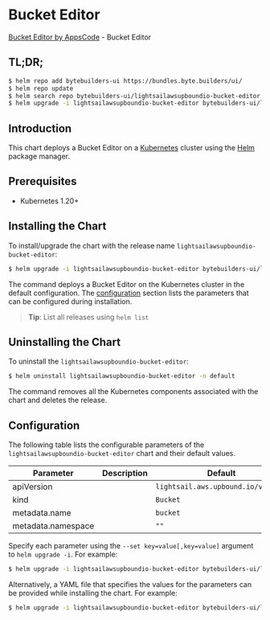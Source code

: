 # Bucket Editor

[Bucket Editor by AppsCode](https://byte.builders) - Bucket Editor

## TL;DR;

```bash
$ helm repo add bytebuilders-ui https://bundles.byte.builders/ui/
$ helm repo update
$ helm search repo bytebuilders-ui/lightsailawsupboundio-bucket-editor --version=v0.4.18
$ helm upgrade -i lightsailawsupboundio-bucket-editor bytebuilders-ui/lightsailawsupboundio-bucket-editor -n default --create-namespace --version=v0.4.18
```

## Introduction

This chart deploys a Bucket Editor on a [Kubernetes](http://kubernetes.io) cluster using the [Helm](https://helm.sh) package manager.

## Prerequisites

- Kubernetes 1.20+

## Installing the Chart

To install/upgrade the chart with the release name `lightsailawsupboundio-bucket-editor`:

```bash
$ helm upgrade -i lightsailawsupboundio-bucket-editor bytebuilders-ui/lightsailawsupboundio-bucket-editor -n default --create-namespace --version=v0.4.18
```

The command deploys a Bucket Editor on the Kubernetes cluster in the default configuration. The [configuration](#configuration) section lists the parameters that can be configured during installation.

> **Tip**: List all releases using `helm list`

## Uninstalling the Chart

To uninstall the `lightsailawsupboundio-bucket-editor`:

```bash
$ helm uninstall lightsailawsupboundio-bucket-editor -n default
```

The command removes all the Kubernetes components associated with the chart and deletes the release.

## Configuration

The following table lists the configurable parameters of the `lightsailawsupboundio-bucket-editor` chart and their default values.

|     Parameter      | Description |                    Default                    |
|--------------------|-------------|-----------------------------------------------|
| apiVersion         |             | <code>lightsail.aws.upbound.io/v1beta1</code> |
| kind               |             | <code>Bucket</code>                           |
| metadata.name      |             | <code>bucket</code>                           |
| metadata.namespace |             | <code>""</code>                               |


Specify each parameter using the `--set key=value[,key=value]` argument to `helm upgrade -i`. For example:

```bash
$ helm upgrade -i lightsailawsupboundio-bucket-editor bytebuilders-ui/lightsailawsupboundio-bucket-editor -n default --create-namespace --version=v0.4.18 --set apiVersion=lightsail.aws.upbound.io/v1beta1
```

Alternatively, a YAML file that specifies the values for the parameters can be provided while
installing the chart. For example:

```bash
$ helm upgrade -i lightsailawsupboundio-bucket-editor bytebuilders-ui/lightsailawsupboundio-bucket-editor -n default --create-namespace --version=v0.4.18 --values values.yaml
```
